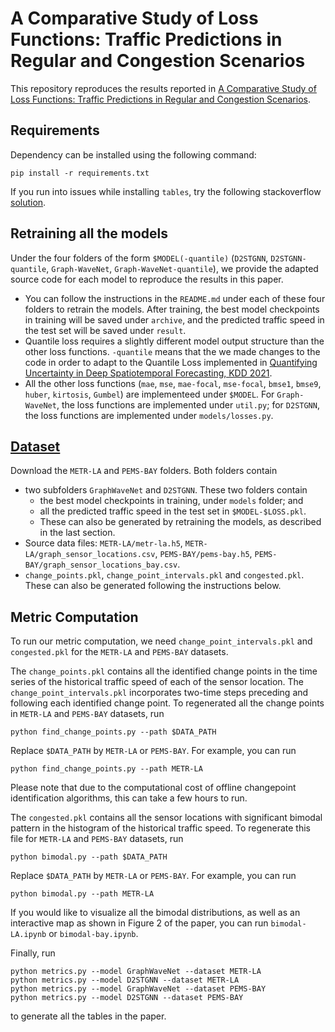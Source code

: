 # A Comparative Study of Loss Functions: Traffic Predictions in Regular and Congestion Scenarios

This repository reproduces the results reported in [A Comparative Study of Loss Functions: Traffic Predictions in Regular and Congestion Scenarios](https://arxiv.org/abs/2308.15464).

## Requirements
Dependency can be installed using the following command:
```
pip install -r requirements.txt
```

If you run into issues while installing `tables`, try the following stackoverflow [solution](https://stackoverflow.com/questions/73029883/could-not-find-hdf5-installation-for-pytables-on-m1-mac).

## Retraining all the models
Under the four folders of the form `$MODEL(-quantile)` (`D2STGNN`, `D2STGNN-quantile`, `Graph-WaveNet`, `Graph-WaveNet-quantile`), we provide the adapted source code for each model to reproduce the results in this paper. 
- You can follow the instructions in the `README.md` under each of these four folders to retrain the models. After training, the best model checkpoints in training will be saved under `archive`, and the predicted traffic speed in the test set will be saved under `result`.
- Quantile loss requires a slightly different model output structure than the other loss functions. `-quantile` means that the we made changes to the code in order to adapt to the Quantile Loss implemented in [Quantifying Uncertainty in Deep Spatiotemporal Forecasting, KDD 2021](https://dl.acm.org/doi/abs/10.1145/3447548.3467325).
- All the other loss functions (`mae`, `mse`, `mae-focal`, `mse-focal`, `bmse1`, `bmse9`, `huber`, `kirtosis`, `Gumbel`) are implementeed under `$MODEL`. For `Graph-WaveNet`, the loss functions are implemented under `util.py`; for `D2STGNN`, the loss functions are implemented under `models/losses.py`.

## [Dataset](https://drive.google.com/drive/folders/13tFUPaVaQ9osSdeTxnlOSShfqAqOd6DL?usp=share_link)
Download the `METR-LA` and `PEMS-BAY` folders. Both folders contain 
 - two subfolders `GraphWaveNet` and `D2STGNN`. These two folders contain 
    - the best model checkpoints in training, under `models` folder; and
    - all the predicted traffic speed in the test set in `$MODEL-$LOSS.pkl`.
    - These can also be generated by retraining the models, as described in the last section. 
 - Source data files: `METR-LA/metr-la.h5`, `METR-LA/graph_sensor_locations.csv`, `PEMS-BAY/pems-bay.h5`, `PEMS-BAY/graph_sensor_locations_bay.csv`.
 - `change_points.pkl`, `change_point_intervals.pkl` and `congested.pkl`. These can also be generated following the instructions below.

## Metric Computation

To run our metric computation, we need `change_point_intervals.pkl` and `congested.pkl` for the `METR-LA` and `PEMS-BAY` datasets. 

The `change_points.pkl` contains all the identified change points in the time series of the historical traffic speed of each of the sensor location. The `change_point_intervals.pkl` incorporates two-time steps preceding and following each identified change point. To regenerated all the change points in `METR-LA` and `PEMS-BAY` datasets, run
```
python find_change_points.py --path $DATA_PATH
```
Replace `$DATA_PATH` by `METR-LA` or `PEMS-BAY`. For example, you can run
```
python find_change_points.py --path METR-LA
```
Please note that due to the computational cost of offline changepoint identification algorithms, this can take a few hours to run. 

The `congested.pkl` contains all the sensor locations with significant bimodal pattern in the histogram of the historical traffic speed. To regenerate this file for `METR-LA` and `PEMS-BAY` datasets, run
```
python bimodal.py --path $DATA_PATH
```
Replace `$DATA_PATH` by `METR-LA` or `PEMS-BAY`. For example, you can run
```
python bimodal.py --path METR-LA
```

If you would like to visualize all the bimodal distributions, as well as an interactive map as shown in Figure 2 of the paper, you can run `bimodal-LA.ipynb` or `bimodal-bay.ipynb`.

Finally, run
```
python metrics.py --model GraphWaveNet --dataset METR-LA
python metrics.py --model D2STGNN --dataset METR-LA
python metrics.py --model GraphWaveNet --dataset PEMS-BAY
python metrics.py --model D2STGNN --dataset PEMS-BAY
```
to generate all the tables in the paper.
